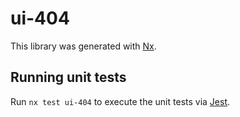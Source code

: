 # ui-404

This library was generated with [Nx](https://nx.dev).

## Running unit tests

Run `nx test ui-404` to execute the unit tests via [Jest](https://jestjs.io).
